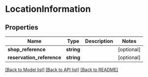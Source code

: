 # LocationInformation

## Properties
Name | Type | Description | Notes
------------ | ------------- | ------------- | -------------
**shop_reference** | **string** |  | [optional] 
**reservation_reference** | **string** |  | [optional] 

[[Back to Model list]](../README.md#documentation-for-models) [[Back to API list]](../README.md#documentation-for-api-endpoints) [[Back to README]](../README.md)


